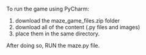 To run the game using PyCharm: 


1. download the maze_game_files.zip folder 
2. download all of the content (.py files and images)
3. place them in the same directory.

After doing so, RUN the maze.py file.
